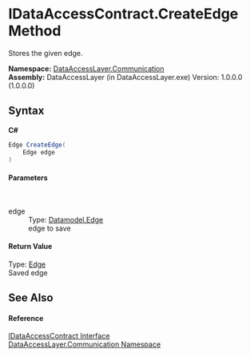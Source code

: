 # IDataAccessContract.CreateEdge Method 
 

Stores the given edge.

**Namespace:**&nbsp;<a href="132aae22-a33d-3c4d-ecd5-1aa811c78ed4">DataAccessLayer.Communication</a><br />**Assembly:**&nbsp;DataAccessLayer (in DataAccessLayer.exe) Version: 1.0.0.0 (1.0.0.0)

## Syntax

**C#**<br />
``` C#
Edge CreateEdge(
	Edge edge
)
```


#### Parameters
&nbsp;<dl><dt>edge</dt><dd>Type: <a href="19be5487-4623-807c-776e-93934534c2f8">Datamodel.Edge</a><br />edge to save</dd></dl>

#### Return Value
Type: <a href="19be5487-4623-807c-776e-93934534c2f8">Edge</a><br />Saved edge

## See Also


#### Reference
<a href="9fc5e1f2-10f8-beeb-1d12-00dc04479cb0">IDataAccessContract Interface</a><br /><a href="132aae22-a33d-3c4d-ecd5-1aa811c78ed4">DataAccessLayer.Communication Namespace</a><br />